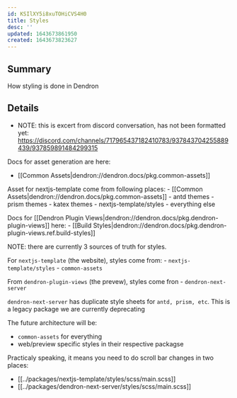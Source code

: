 ```yaml
---
id: KSIlXY5i8xuTOHiCVS4H0
title: Styles
desc: ''
updated: 1643673861950
created: 1643673823627
---
```


## Summary

How styling is done in Dendron

## Details

- NOTE: this is excert from discord conversation, has not been formatted yet: https://discord.com/channels/717965437182410783/937843704255889439/937859891484299315

Docs for asset generation are here:
- [[Common Assets|dendron://dendron.docs/pkg.common-assets]]

Asset for nextjs-template come from following places:
    - [[Common Assets|dendron://dendron.docs/pkg.common-assets]]
        - antd themes
        - prism themes
        - katex themes
    - nextjs-template/styles
        - everything else
        
Docs for [[Dendron Plugin Views|dendron://dendron.docs/pkg.dendron-plugin-views]] here:
    - [[Build Styles|dendron://dendron.docs/pkg.dendron-plugin-views.ref.build-styles]]


NOTE: there are currently 3 sources of truth for styles.

For `nextjs-template` (the website), styles come from:
    - `nextjs-template/styles`
    - `common-assets`

From `dendron-plugin-views` (the prevew), styles come fron
    - `dendron-next-server`

`dendron-next-server` has duplicate style sheets for `antd, prism, etc`. This is a legacy package we are currently deprecating

The future architecture will be:
- `common-assets` for everything
- web/preview specific styles in their respective packagse

Practicaly speaking, it means you need to do scroll bar changes in two places:
- [[../packages/nextjs-template/styles/scss/main.scss]]
- [[../packages/dendron-next-server/styles/scss/main.scss]]